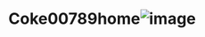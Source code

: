 # Coke00789home![image](https://github.com/user-attachments/assets/57b9f2fc-8a3f-4f4d-ae08-6ec434bf015b)
